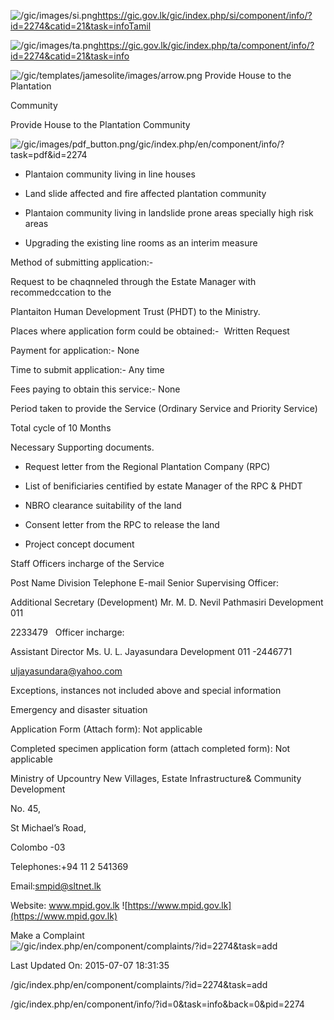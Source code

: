 <!-- Source: https://gic.gov.lk/gic/index.php/en/component/info/?id=2274&catid=21&task=info -->

![/gic/images/si.png](/gic/images/si.png)https://gic.gov.lk/gic/index.php/si/component/info/?id=2274&catid=21&task=infoTamil

![/gic/images/ta.png](/gic/images/ta.png)https://gic.gov.lk/gic/index.php/ta/component/info/?id=2274&catid=21&task=info

![/gic/templates/jamesolite/images/arrow.png](/gic/templates/jamesolite/images/arrow.png) Provide House to the Plantation

Community

Provide House to the Plantation Community

![/gic/images/pdf_button.png](/gic/images/pdf_button.png)/gic/index.php/en/component/info/?task=pdf&id=2274

 * Plantaion community living in line houses

 * Land slide affected and fire affected plantation community

 * Plantaion community living in landslide prone areas specially high risk areas

 * Upgrading the existing line rooms as an interim measure

Method of submitting application:-

Request to be chaqnneled through the Estate Manager with recommedccation to the

Plantaiton Human Development Trust (PHDT) to the Ministry.

Places where application form could be obtained:-  Written Request

Payment for application:- None

Time to submit application:- Any time

Fees paying to obtain this service:- None

Period taken to provide the Service (Ordinary Service and Priority Service)

Total cycle of 10 Months

Necessary Supporting documents.

 * Request letter from the Regional Plantation Company (RPC)

 * List of benificiaries centified by estate Manager of the RPC & PHDT

 * NBRO clearance suitability of the land

 * Consent letter from the RPC to release the land

 * Project concept document

Staff Officers incharge of the Service

Post Name Division Telephone E-mail Senior Supervising Officer:

Additional Secretary (Development) Mr. M. D. Nevil Pathmasiri Development 011

2233479   Officer incharge:

Assistant Director Ms. U. L. Jayasundara Development 011 -2446771

uljayasundara@yahoo.com

Exceptions, instances not included above and special information

Emergency and disaster situation

Application Form (Attach form): Not applicable

Completed specimen application form (attach completed form): Not applicable

Ministry of Upcountry New Villages, Estate Infrastructure& Community Development

No. 45,

St Michael’s Road,

Colombo -03

Telephones:+94 11 2 541369

Email:smpid@sltnet.lk

Website: www.mpid.gov.lk ![https://www.mpid.gov.lk](https://www.mpid.gov.lk)

Make a Complaint ![/gic/index.php/en/component/complaints/?id=2274&task=add](/gic/index.php/en/component/complaints/?id=2274&task=add)

Last Updated On: 2015-07-07 18:31:35

/gic/index.php/en/component/complaints/?id=2274&task=add

/gic/index.php/en/component/info/?id=0&task=info&back=0&pid=2274